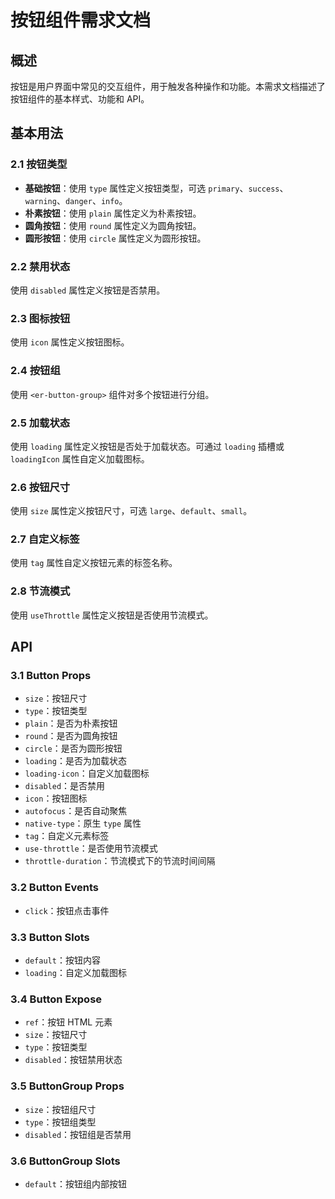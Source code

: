 # 按钮组件需求文档

## 概述
按钮是用户界面中常见的交互组件，用于触发各种操作和功能。本需求文档描述了按钮组件的基本样式、功能和 API。

## 基本用法

### 2.1 按钮类型
- **基础按钮**：使用 `type` 属性定义按钮类型，可选 `primary`、`success`、`warning`、`danger`、`info`。
- **朴素按钮**：使用 `plain` 属性定义为朴素按钮。
- **圆角按钮**：使用 `round` 属性定义为圆角按钮。
- **圆形按钮**：使用 `circle` 属性定义为圆形按钮。

### 2.2 禁用状态
使用 `disabled` 属性定义按钮是否禁用。

### 2.3 图标按钮
使用 `icon` 属性定义按钮图标。

### 2.4 按钮组
使用 `<er-button-group>` 组件对多个按钮进行分组。

### 2.5 加载状态
使用 `loading` 属性定义按钮是否处于加载状态。可通过 `loading` 插槽或 `loadingIcon` 属性自定义加载图标。

### 2.6 按钮尺寸
使用 `size` 属性定义按钮尺寸，可选 `large`、`default`、`small`。

### 2.7 自定义标签
使用 `tag` 属性自定义按钮元素的标签名称。

### 2.8 节流模式
使用 `useThrottle` 属性定义按钮是否使用节流模式。

## API

### 3.1 Button Props
- `size`：按钮尺寸
- `type`：按钮类型
- `plain`：是否为朴素按钮
- `round`：是否为圆角按钮
- `circle`：是否为圆形按钮
- `loading`：是否为加载状态
- `loading-icon`：自定义加载图标
- `disabled`：是否禁用
- `icon`：按钮图标
- `autofocus`：是否自动聚焦
- `native-type`：原生 `type` 属性
- `tag`：自定义元素标签
- `use-throttle`：是否使用节流模式
- `throttle-duration`：节流模式下的节流时间间隔

### 3.2 Button Events
- `click`：按钮点击事件

### 3.3 Button Slots
- `default`：按钮内容
- `loading`：自定义加载图标

### 3.4 Button Expose
- `ref`：按钮 HTML 元素
- `size`：按钮尺寸
- `type`：按钮类型
- `disabled`：按钮禁用状态

### 3.5 ButtonGroup Props
- `size`：按钮组尺寸
- `type`：按钮组类型
- `disabled`：按钮组是否禁用

### 3.6 ButtonGroup Slots
- `default`：按钮组内部按钮

